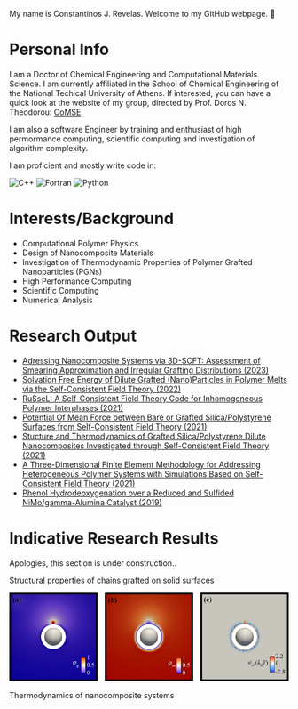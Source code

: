 My name is Constantinos J. Revelas. Welcome to my GitHub webpage. 👋

# Personal Info
I am a Doctor of Chemical Engineering and Computational Materials Science.
I am currently affiliated in the School of Chemical Engineering of the National Techical University of Athens.
If interested, you can have a quick look at the website of my group, directed by Prof. Doros N. Theodorou: [CoMSE](https://comse.chemeng.ntua.gr/)

I am also a software Engineer by training and enthusiast of high permormance computing, scientific computing and investigation of
algorithm complexity.

I am proficient and mostly write code in:

![C++](https://img.shields.io/badge/c++-%2300599C.svg?style=for-the-badge&logo=c%2B%2B&logoColor=white)
![Fortran](https://img.shields.io/badge/Fortran-%23734F96.svg?style=for-the-badge&logo=fortran&logoColor=white)
![Python](https://img.shields.io/badge/python-3670A0?style=for-the-badge&logo=python&logoColor=ffdd54)

# Interests/Background
- Computational Polymer Physics
- Design of Nanocomposite Materials
- Investigation of Thermodynamic Properties of Polymer Grafted Nanoparticles (PGNs)
- High Performance Computing
- Scientific Computing
- Numerical Analysis

# Research Output
- [Adressing Nanocomposite Systems via 3D-SCFT: Assessment of Smearing Approximation and Irregular Grafting Distributions (2023)](https://pubs.acs.org/doi/10.1021/acs.macromol.2c02474)
- [Solvation Free Energy of Dilute Grafted (Nano)Particles in Polymer Melts via the Self-Consistent Field Theory (2022)](https://pubs.acs.org/doi/pdf/10.1021/acs.jpcb.2c05306)
- [RuSseL: A Self-Consistent Field Theory Code for Inhomogeneous Polymer Interphases (2021)](https://www.mdpi.com/2079-3197/9/5/57)
- [Potential Of Mean Force between Bare or Grafted Silica/Polystyrene Surfaces from Self-Consistent Field Theory (2021)](https://www.mdpi.com/2073-4360/13/8/1197)
- [Stucture and Thermodynamics of Grafted Silica/Polystyrene Dilute Nanocomposites Investigated through Self-Consistent Field Theory (2021)](https://pubs.rsc.org/en/content/articlelanding/2021/sm/d1sm00078k)
- [A Three-Dimensional Finite Element Methodology for Addressing Heterogeneous Polymer Systems with Simulations Based on Self-Consistent Field Theory (2021)](https://aip.scitation.org/doi/abs/10.1063/5.0047729)
- [Phenol Hydrodeoxygenation over a Reduced and Sulfided NiMo/gamma-Alumina Catalyst (2019)](https://pubs.acs.org/doi/10.1021/acs.iecr.8b06465)

# Indicative Research Results
Apologies, this section is under construction..

Structural properties of chains grafted on solid surfaces

![Field slice view](images/slice_and_clip.png "field_slice view")

Thermodynamics of nanocomposite systems
